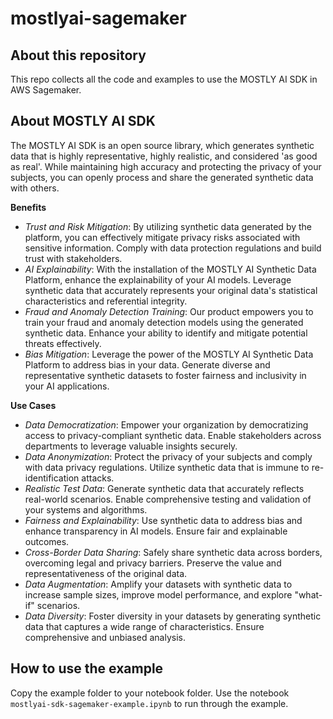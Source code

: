 # mostlyai-sagemaker

## About this repository
This repo collects all the code and examples to use the MOSTLY AI SDK in AWS Sagemaker. 

## About MOSTLY AI SDK
The MOSTLY AI SDK is an open source library, which generates synthetic data that is highly representative, highly realistic, and considered 'as good as real'. While maintaining high accuracy and protecting the privacy of your subjects, you can openly process and share the generated synthetic data with others. 

**Benefits**
* *Trust and Risk Mitigation*: By utilizing synthetic data generated by the platform, you can effectively mitigate privacy risks associated with sensitive information. Comply with data protection regulations and build trust with stakeholders. 
* *AI Explainability*: With the installation of the MOSTLY AI Synthetic Data Platform, enhance the explainability of your AI models. Leverage synthetic data that accurately represents your original data's statistical characteristics and referential integrity. 
* *Fraud and Anomaly Detection Training*: Our product empowers you to train your fraud and anomaly detection models using the generated synthetic data. Enhance your ability to identify and mitigate potential threats effectively. 
* *Bias Mitigation*: Leverage the power of the MOSTLY AI Synthetic Data Platform to address bias in your data. Generate diverse and representative synthetic datasets to foster fairness and inclusivity in your AI applications. 

**Use Cases** 
* *Data Democratization*: Empower your organization by democratizing access to privacy-compliant synthetic data. Enable stakeholders across departments to leverage valuable insights securely. 
* *Data Anonymization*: Protect the privacy of your subjects and comply with data privacy regulations. Utilize synthetic data that is immune to re-identification attacks. 
* *Realistic Test Data*: Generate synthetic data that accurately reflects real-world scenarios. Enable comprehensive testing and validation of your systems and algorithms. 
* *Fairness and Explainability*: Use synthetic data to address bias and enhance transparency in AI models. Ensure fair and explainable outcomes. 
* *Cross-Border Data Sharing*: Safely share synthetic data across borders, overcoming legal and privacy barriers. Preserve the value and representativeness of the original data. 
* *Data Augmentation*: Amplify your datasets with synthetic data to increase sample sizes, improve model performance, and explore "what-if" scenarios. 
* *Data Diversity*: Foster diversity in your datasets by generating synthetic data that captures a wide range of characteristics. Ensure comprehensive and unbiased analysis.

## How to use the example

Copy the example folder to your notebook folder. Use the notebook `mostlyai-sdk-sagemaker-example.ipynb` to run through the example. 
